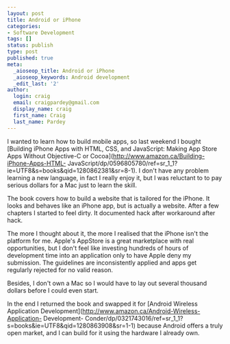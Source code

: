 ```yaml
---
layout: post
title: Android or iPhone
categories:
- Software Development
tags: []
status: publish
type: post
published: true
meta:
  _aioseop_title: Android or iPhone
  _aioseop_keywords: Android development
  _edit_last: '2'
author:
  login: craig
  email: craigpardey@gmail.com
  display_name: craig
  first_name: Craig
  last_name: Pardey
---
```


I wanted to learn how to build mobile apps, so last weekend I bought [Building
iPhone Apps with HTML, CSS, and JavaScript: Making App Store Apps Without
Objective-C or Cocoa](http://www.amazon.ca/Building-iPhone-Apps-HTML-
JavaScript/dp/0596805780/ref=sr_1_1?ie=UTF8&s=books&qid=1280862381&sr=8-1). I
don't have any problem learning a new language, in fact I really enjoy it, but
I was reluctant to to pay serious dollars for a Mac just to learn the skill.

The book covers how to build a website that is tailored for the iPhone. It
looks and behaves like an iPhone app, but is actually a website. After a few
chapters I started to feel dirty. It documented hack after workaround after
hack.

The more I thought about it, the more I realised that the iPhone isn't the
platform for me. Apple's AppStore is a great marketplace with real
opportunities, but I don't feel like investing hundreds of hours of
development time into an application only to have Apple deny my submission.
The guidelines are inconsistently applied and apps get regularly rejected for
no valid reason.

Besides, I don't own a Mac so I would have to lay out several thousand dollars
before I could even start.

In the end I returned the book and swapped it for [Android Wireless
Application Development](http://www.amazon.ca/Android-Wireless-Application-
Development-
Conder/dp/0321743016/ref=sr_1_1?s=books&ie=UTF8&qid=1280863908&sr=1-1) because
Android offers a truly open market, and I can build for it using the hardware
I already own.

